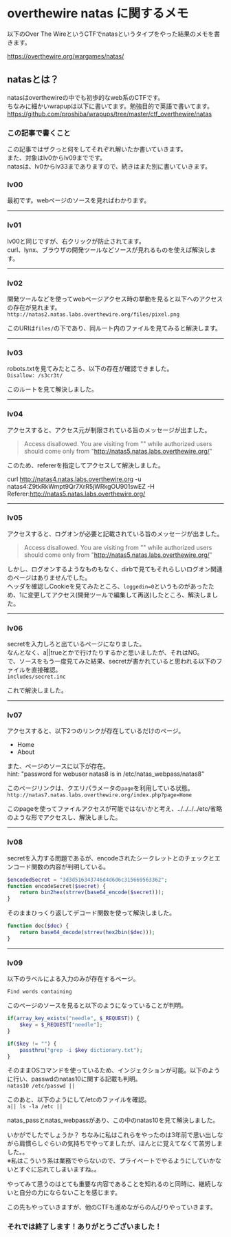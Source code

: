 # overthewire natas に関するメモ  

以下のOver The WireというCTFでnatasというタイプをやった結果のメモを書きます。    

https://overthewire.org/wargames/natas/

## natasとは？  

natasはoverthewireの中でも初歩的なweb系のCTFです。  
ちなみに細かいwrapupは以下に書いてます。勉強目的で英語で書いてます。  
https://github.com/proshiba/wrapups/tree/master/ctf_overthewire/natas


### この記事で書くこと  

この記事ではザクっと何をしてそれぞれ解いたか書いていきます。  
また、対象はlv0からlv09までです。  
natasは、lv0からlv33までありますので、続きはまた別に書いていきます。  

### lv00
最初です。webページのソースを見ればわかります。  

-----

### lv01
lv00と同じですが、右クリックが防止されてます。  
curl、lynx、ブラウザの開発ツールなどソースが見れるものを使えば解決します。  

-----

### lv02

開発ツールなどを使ってwebページアクセス時の挙動を見ると以下へのアクセスの存在が見れます。  
`http://natas2.natas.labs.overthewire.org/files/pixel.png`

このURIは`files/`の下であり、同ルート内のファイルを見てみると解決します。  

-----

### lv03

robots.txtを見てみたところ、以下の存在が確認できました。  
`Disallow: /s3cr3t/`  

このルートを見て解決しました。  

-----

### lv04

アクセスすると、アクセス元が制限されている旨のメッセージが出ました。  

> Access disallowed. You are visiting from "" while authorized users should come only from "http://natas5.natas.labs.overthewire.org/"

このため、refererを指定してアクセスして解決しました。

curl http://natas4.natas.labs.overthewire.org -u natas4:Z9tkRkWmpt9Qr7XrR5jWRkgOU901swEZ -H Referer:http://natas5.natas.labs.overthewire.org/

-----

### lv05

アクセスすると、ログオンが必要と記載されている旨のメッセージが出ました。  

> Access disallowed. You are visiting from "" while authorized users should come only from "http://natas5.natas.labs.overthewire.org/"

しかし、ログオンするようなものもなく、dirbで見てもそれらしいログオン関連のページはありませんでした。  
ヘッダを確認しCookieを見てみたところ、`loggedin=0`というものがあったため、1に変更してアクセス(開発ツールで編集して再送)したところ、解決しました。

-----

### lv06

secretを入力しろと出ているページになりました。  
なんとなく、a||trueとかで行けたりするかと思いましたが、それはNG。  
で、ソースをもう一度見てみた結果、secretが書かれていると思われる以下のファイルを直接確認。  
`includes/secret.inc`

これで解決しました。  

-----

### lv07

アクセスすると、以下2つのリンクが存在しているだけのページ。  
- Home
- About

また、ページのソースに以下が存在。  
hint: "password for webuser natas8 is in /etc/natas_webpass/natas8"

このページリンクは、クエリパラメータの`page`を利用している状態。
`http://natas7.natas.labs.overthewire.org/index.php?page=Home`

このpageを使ってファイルアクセスが可能ではないかと考え、../../../../etc/省略のような形でアクセスし、解決しました。  

-----

### lv08

secretを入力する問題であるが、encodeされたシークレットとのチェックとエンコード関数の内容が判明している。  
```php
$encodedSecret = "3d3d516343746d4d6d6c315669563362";
function encodeSecret($secret) {
    return bin2hex(strrev(base64_encode($secret)));
}
```

そのままひっくり返してデコード関数を使って解決しました。  
```php
function dec($dec) {
    return base64_decode(strrev(hex2bin($dec)));
}
```

-----

### lv09

以下のラベルによる入力のみが存在するページ。  

`Find words containing`

このページのソースを見ると以下のようになっていることが判明。  
```php
if(array_key_exists("needle", $_REQUEST)) {
    $key = $_REQUEST["needle"];
}

if($key != "") {
    passthru("grep -i $key dictionary.txt");
}
```

そのままOSコマンドを使っているため、インジェクションが可能。以下のように行い、passwdのnatas10に関する記載も判明。  
`natas10 /etc/passwd ||`

このあと、以下のようにして/etcのファイルを確認。  
`a|| ls -la /etc ||`

natas_passとnatas_webpassがあり、この中のnatas10を見て解決しました。  


いかがでしたでしょうか？
ちなみに私はこれらをやったのは3年前で思い出しながら肩慣らしぐらいの気持ちでやってましたが、ほんとに覚えてなくて苦労しました。。  
※私はこういう系は業務でやらないので、プライベートでやるようにしていかないとすぐに忘れてしまいますね。。  

やってみて思うのはとても重要な内容であることを知れるのと同時に、継続しないと自分の力にならないことを感じます。  

この先もやっていきますが、他のCTFも進めながらのんびりやっていきます。  

### それでは終了します！ありがとうございました！


